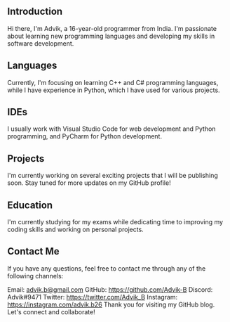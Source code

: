 ## Introduction

Hi there, I'm Advik, a 16-year-old programmer from India. I'm passionate about learning new programming languages and developing my skills in software development.

## Languages

Currently, I'm focusing on learning C++ and C# programming languages, while I have experience in Python, which I have used for various projects.

## IDEs

I usually work with Visual Studio Code for web development and Python programming, and PyCharm for Python development.

## Projects

I'm currently working on several exciting projects that I will be publishing soon. Stay tuned for more updates on my GitHub profile!

## Education

I'm currently studying for my exams while dedicating time to improving my coding skills and working on personal projects.

## Contact Me

If you have any questions, feel free to contact me through any of the following channels:

Email: advik.b@gmail.com
GitHub: https://github.com/Advik-B
Discord: Advik#9471
Twitter: https://twitter.com/Advik_B
Instagram: https://instagram.com/advik.b26
Thank you for visiting my GitHub blog. Let's connect and collaborate!